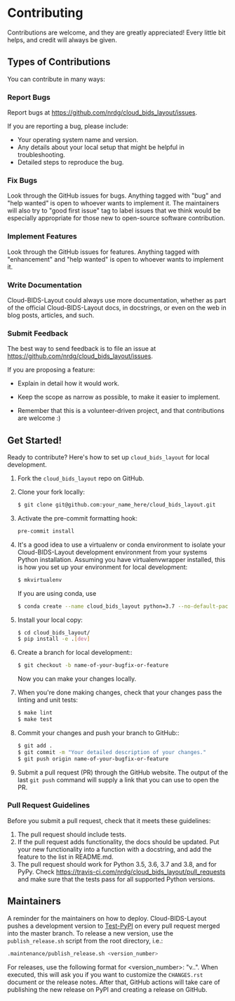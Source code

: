 # Contributing

Contributions are welcome, and they are greatly appreciated! Every little bit
helps, and credit will always be given.


## Types of Contributions

You can contribute in many ways:

### Report Bugs

Report bugs at <https://github.com/nrdg/cloud_bids_layout/issues>.

If you are reporting a bug, please include:

- Your operating system name and version.
- Any details about your local setup that might be helpful in troubleshooting.
- Detailed steps to reproduce the bug.

### Fix Bugs

Look through the GitHub issues for bugs. Anything tagged with "bug" and "help
wanted" is open to whoever wants to implement it. The maintainers will also
try to "good first issue" tag to label issues that we think would be especially
appropriate for those new to open-source software contribution.

### Implement Features

Look through the GitHub issues for features. Anything tagged with "enhancement"
and "help wanted" is open to whoever wants to implement it.

### Write Documentation

Cloud-BIDS-Layout could always use more documentation, whether as part of the
official Cloud-BIDS-Layout docs, in docstrings, or even on the web in blog posts,
articles, and such.

### Submit Feedback

The best way to send feedback is to file an issue at
<https://github.com/nrdg/cloud_bids_layout/issues>.

If you are proposing a feature:

- Explain in detail how it would work.

- Keep the scope as narrow as possible, to make it easier to implement.

- Remember that this is a volunteer-driven project, and that contributions
  are welcome :)

## Get Started!

Ready to contribute? Here's how to set up `cloud_bids_layout` for local development.

1. Fork the `cloud_bids_layout` repo on GitHub.
1. Clone your fork locally:

   ```bash
   $ git clone git@github.com:your_name_here/cloud_bids_layout.git
   ```

1. Activate the pre-commit formatting hook:
   ```bash
   pre-commit install
   ```

1. It's a good idea to use a virtualenv or conda environment to isolate your
   Cloud-BIDS-Layout development environment from your systems Python
   installation.
   Assuming you have virtualenvwrapper installed, this is how you
   set up your environment for local development:
   ```bash
   $ mkvirtualenv
   ```
   If you are using conda, use
   ```bash
   $ conda create --name cloud_bids_layout python=3.7 --no-default-packages
   ```

1. Install your local copy:
   ```bash
   $ cd cloud_bids_layout/
   $ pip install -e .[dev]
   ```

1. Create a branch for local development::
   ```bash
   $ git checkout -b name-of-your-bugfix-or-feature
   ```
   Now you can make your changes locally.

1. When you're done making changes, check that your changes pass the linting
   and unit tests:
   ```bash
   $ make lint
   $ make test
   ```

1. Commit your changes and push your branch to GitHub::
   ```bash
   $ git add .
   $ git commit -m "Your detailed description of your changes."
   $ git push origin name-of-your-bugfix-or-feature
   ```

1. Submit a pull request (PR) through the GitHub website. The output of the
   last `git push` command will supply a link that you can use to open the PR.

### Pull Request Guidelines

Before you submit a pull request, check that it meets these guidelines:

1. The pull request should include tests.
1. If the pull request adds functionality, the docs should be updated. Put
   your new functionality into a function with a docstring, and add the
   feature to the list in README.md.
1. The pull request should work for Python 3.5, 3.6, 3.7 and 3.8, and for PyPy. Check
   https://travis-ci.com/nrdg/cloud_bids_layout/pull_requests
   and make sure that the tests pass for all supported Python versions.

## Maintainers

A reminder for the maintainers on how to deploy.
Cloud-BIDS-Layout pushes a development version to
[Test-PyPI](https://test.pypi.org/) on every pull request merged into
the master branch. To release a new version, use the
`publish_release.sh` script from the root directory, i.e.:
```bash
.maintenance/publish_release.sh <version_number>
```
For releases, use the following format for <version_number>:
"v<major>.<minor>.<micro>".
When executed, this will ask you if you want to customize the
`CHANGES.rst` document or the release notes. After that,
GitHub actions will take care of publishing the new release on PyPI and
creating a release on GitHub.

